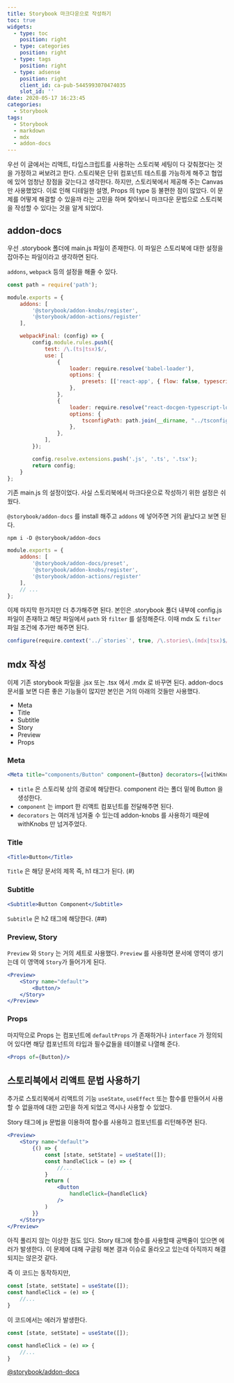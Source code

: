 ```yaml
---
title: Storybook 마크다운으로 작성하기
toc: true
widgets:
  - type: toc
    position: right
  - type: categories
    position: right
  - type: tags
    position: right
  - type: adsense
    position: right
    client_id: ca-pub-5445993070474035
    slot_id: ''
date: 2020-05-17 16:23:45
categories:
  - Storybook
tags:
  - Storybook
  - markdown
  - mdx
  - addon-docs
---
```


우선 이 글에서는 리액트, 타입스크립트를 사용하는 스토리북 세팅이 다 갖춰졌다는 것을 가정하고 써보려고 한다.
스토리북은 단위 컴포넌트 테스트를 가능하게 해주고 협업에 있어 엄청난 장점을 갖는다고 생각한다.
하지만, 스토리북에서 제공해 주는 Canvas 만 사용했었다. 이로 인해 디테일한 설명, Props 의 type 등 불편한 점이
많았다. 이 문제를 어떻게 해결할 수 있을까 라는 고민을 하며 찾아보니 마크다운 문법으로 스토리북을 작성할 수 있다는
것을 알게 되었다.

<!-- more -->

## addon-docs

우선 .storybook 폴더에 main.js 파일이 존재한다. 이 파일은 스토리북에 대한 설정을 잡아주는 파일이라고 생각하면 된다.

`addons`, `webpack` 등의 설정을 해줄 수 있다.

```javascript
const path = require('path');

module.exports = {
    addons: [
        '@storybook/addon-knobs/register',
        '@storybook/addon-actions/register'
    ],

    webpackFinal: (config) => {
        config.module.rules.push({
            test: /\.(ts|tsx)$/,
            use: [
                {
                    loader: require.resolve('babel-loader'),
                    options: {
                        presets: [['react-app', { flow: false, typescript: true }]],
                    },
                },
                {
                    loader: require.resolve("react-docgen-typescript-loader"),
                    options: {
                        tsconfigPath: path.join(__dirname, "../tsconfig.json"),
                    },
                },
            ],
        });

        config.resolve.extensions.push('.js', '.ts', '.tsx');
        return config;
    }
};
```

기존 main.js 의 설정이었다. 사실 스토리북에서 마크다운으로 작성하기 위한 설정은 쉬웠다.

`@storybook/addon-docs` 를 install 해주고 `addons` 에 넣어주면 거의 끝났다고 보면 된다.

```shell script
npm i -D @storybook/addon-docs
```

```javascript
module.exports = {
    addons: [
        '@storybook/addon-docs/preset',
        '@storybook/addon-knobs/register',
        '@storybook/addon-actions/register'
    ],
    // ...
};
```

이제 마지막 한가지만 더 추가해주면 된다. 본인은 .storybook 폴더 내부에 config.js 파일이 존재하고 해당 파일에서
`path` 와 `filter` 를 설정해준다. 이때 mdx 도 `filter` 파일 조건에 추가만 해주면 된다. 

```javascript
configure(require.context('../`stories`', true, /\.stories\.(mdx|tsx)$/), module);
```

## mdx 작성

이제 기존 storybook 파일을 .jsx 또는 .tsx 에서 .mdx 로 바꾸면 된다.
addon-docs 문서를 보면 다른 좋은 기능들이 많지만 본인은 거의 아래의 것들만 사용했다.

- Meta
- Title
- Subtitle
- Story
- Preview
- Props

### Meta

```jsx harmony
<Meta title="components/Button" component={Button} decorators={[withKnobs]} />
```

- `title` 은 스토리북 상의 경로에 해당한다. component 라는 폴더 밑에 Button 을 생성한다.
- `component` 는 import 한 리액트 컴포넌트를 전달해주면 된다.
- `decorators` 는 여러개 넘겨줄 수 있는데 addon-knobs 를 사용하기 때문에 withKnobs 만 넘겨주었다.

### Title

```jsx harmony
<Title>Button</Title>
```

`Title` 은 해당 문서의 제목 즉, h1 태그가 된다. (#)

### Subtitle

```jsx harmony
<Subtitle>Button Component</Subtitle>
```


`Subtitle` 은 h2 태그에 해당한다. (##)

### Preview, Story

`Preview` 와  `Story` 는 거의 세트로 사용했다. `Preview` 를 사용하면 문서에 영역이 생기는데 이 영역에 
`Story`가 들어가게 된다.

```jsx harmony
<Preview>
    <Story name="default">
        <Button/>
    </Story>
</Preview>
```

### Props

마지막으로 Props 는 컴포넌트에 `defaultProps` 가 존재하거나 `interface` 가 정의되어 있다면 해당 컴포넌트의
타입과 필수값들을 테이블로 나열해 준다.

```jsx harmony
<Props of={Button}/>
```


## 스토리북에서 리액트 문법 사용하기

추가로 스토리북에서 리액트의 기능 `useState`, `useEffect` 또는 함수를 만들어서 사용할 수 없을까에 대한
고민을 하게 되었고 역시나 사용할 수 있었다.

Story 태그에 js 문법을 이용하여 함수를 사용하고 컴포넌트를 리턴해주면 된다. 

```jsx harmony
<Preview>
    <Story name="default">
        {() => {
            const [state, setState] = useState([]);
            const handleClick = (e) => {
                //...
            }
            return (
                <Button
                    handleClick={handleClick}
                />
            )
        }}
    </Story>
</Preview>
```

아직 풀리지 않는 이상한 점도 있다. Story 태그에 함수를 사용할때 공백줄이 있으면 에러가 발생한다.
이 문제에 대해 구글링 해본 결과 이슈로 올라오고 있는데 아직까지 해결되지는 않은것 같다.

즉 이 코드는 동작하지만,
```javascript
const [state, setState] = useState([]);
const handleClick = (e) => {
    //...
}
```

이 코드에서는 에러가 발생한다.
```javascript
const [state, setState] = useState([]);

const handleClick = (e) => {
    //...
}
```

[@storybook/addon-docs](https://www.npmjs.com/package/@storybook/addon-docs)
